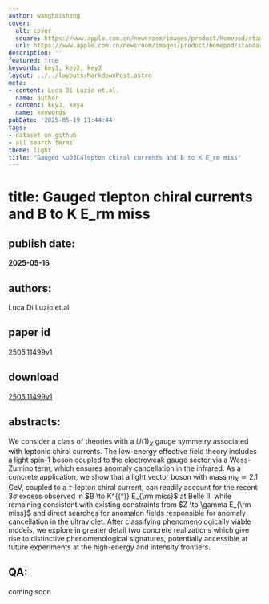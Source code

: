 ```yaml
---
author: wanghaisheng
cover:
  alt: cover
  square: https://www.apple.com.cn/newsroom/images/product/homepod/standard/Apple-HomePod-hero-230118_big.jpg.large_2x.jpg
  url: https://www.apple.com.cn/newsroom/images/product/homepod/standard/Apple-HomePod-hero-230118_big.jpg.large_2x.jpg
description: ''
featured: true
keywords: key1, key2, key3
layout: ../../layouts/MarkdownPost.astro
meta:
- content: Luca Di Luzio et.al.
  name: author
- content: key3, key4
  name: keywords
pubDate: '2025-05-19 11:44:44'
tags:
- dataset on github
- all search terms
theme: light
title: "Gauged \u03C4lepton chiral currents and B to K E_rm miss"
---
```


# title: Gauged τlepton chiral currents and B to K E_rm miss 
## publish date: 
**2025-05-16** 
## authors: 
  Luca Di Luzio et.al. 
## paper id
2505.11499v1
## download
[2505.11499v1](http://arxiv.org/abs/2505.11499v1)
## abstracts:
We consider a class of theories with a $U(1)_X$ gauge symmetry associated with leptonic chiral currents. The low-energy effective field theory includes a light spin-$1$ boson coupled to the electroweak gauge sector via a Wess-Zumino term, which ensures anomaly cancellation in the infrared. As a concrete application, we show that a light vector boson with mass $m_X \simeq 2.1\,\text{GeV}$, coupled to a $\tau$-lepton chiral current, can readily account for the recent $3\sigma$ excess observed in $B \to K^{(*)} E_{\rm miss}$ at Belle II, while remaining consistent with existing constraints from $Z \to \gamma E_{\rm miss}$ and direct searches for anomalon fields responsible for anomaly cancellation in the ultraviolet. After classifying phenomenologically viable models, we explore in greater detail two concrete realizations which give rise to distinctive phenomenological signatures, potentially accessible at future experiments at the high-energy and intensity frontiers.
## QA:
coming soon
